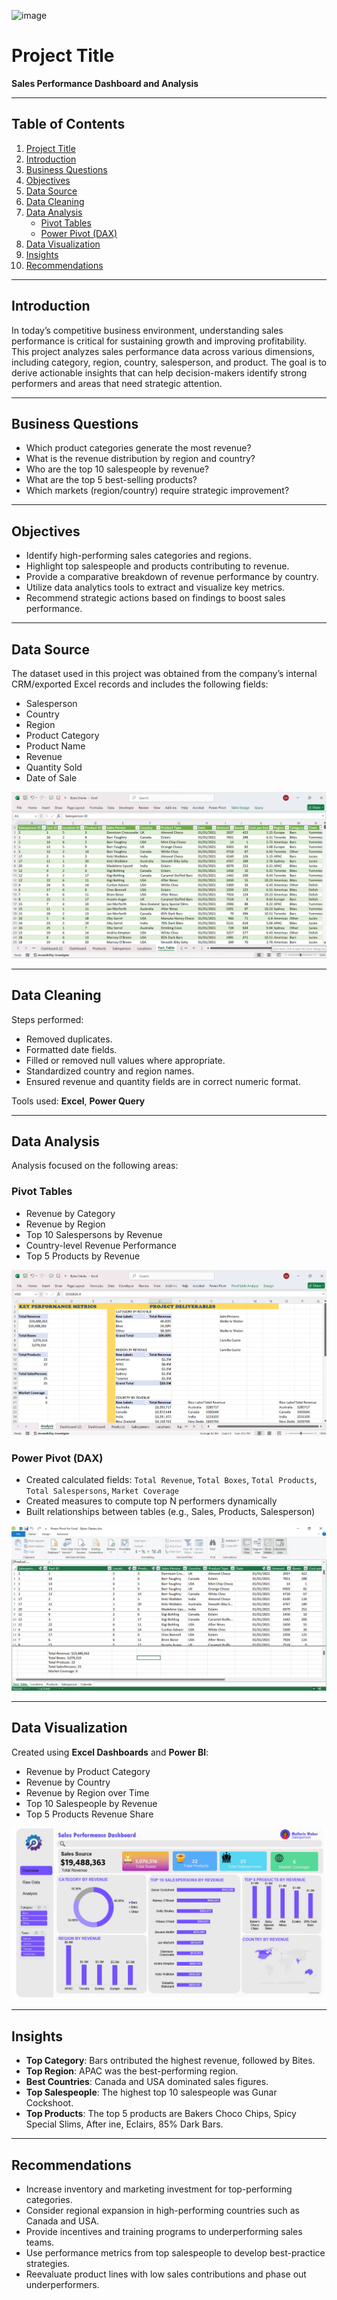 ![image](https://github.com/user-attachments/assets/90a49fd7-475f-4eec-ac37-5789bc7d4616)
# Project Title
**Sales Performance Dashboard and Analysis**

---
## Table of Contents

1. [Project Title](#-project-title)  
2. [Introduction](#-introduction)  
3. [Business Questions](#-business-questions)  
4. [Objectives](#-objectives)  
5. [Data Source](#️-data-source)  
6. [Data Cleaning](#-data-cleaning)  
7. [Data Analysis](#-data-analysis)  
   - [Pivot Tables](#-pivot-tables)  
   - [Power Pivot (DAX)](#-power-pivot-dax)  
8. [Data Visualization](#-data-visualization)  
9. [Insights](#-insights)  
10. [Recommendations](#-recommendations)  

---
## Introduction

In today’s competitive business environment, understanding sales performance is critical for sustaining growth and improving profitability. This project analyzes sales performance data across various dimensions, including category, region, country, salesperson, and product. The goal is to derive actionable insights that can help decision-makers identify strong performers and areas that need strategic attention.

---

## Business Questions

- Which product categories generate the most revenue?
- What is the revenue distribution by region and country?
- Who are the top 10 salespeople by revenue?
- What are the top 5 best-selling products?
- Which markets (region/country) require strategic improvement?

---

## Objectives

- Identify high-performing sales categories and regions.
- Highlight top salespeople and products contributing to revenue.
- Provide a comparative breakdown of revenue performance by country.
- Utilize data analytics tools to extract and visualize key metrics.
- Recommend strategic actions based on findings to boost sales performance.

---

## Data Source

The dataset used in this project was obtained from the company’s internal CRM/exported Excel records and includes the following fields:

- Salesperson
- Country
- Region
- Product Category
- Product Name
- Revenue
- Quantity Sold
- Date of Sale

![View Data Source](https://github.com/QueenYewande/Analytics-Portfolio/blob/main/Power%20BI%20Projects/Sales%20Performance/raw%20file.png)

---

## Data Cleaning

Steps performed:

- Removed duplicates.
- Formatted date fields.
- Filled or removed null values where appropriate.
- Standardized country and region names.
- Ensured revenue and quantity fields are in correct numeric format.

Tools used: **Excel**, **Power Query**

---

## Data Analysis

Analysis focused on the following areas:

### Pivot Tables

- Revenue by Category
- Revenue by Region
- Top 10 Salespersons by Revenue
- Country-level Revenue Performance
- Top 5 Products by Revenue

![View Pivot Analysis](
https://github.com/QueenYewande/Analytics-Portfolio/blob/main/Power%20BI%20Projects/Sales%20Performance/pivot.png)

### Power Pivot (DAX)

- Created calculated fields: `Total Revenue`, `Total Boxes`, `Total Products`, `Total Salespersons`, `Market Coverage`
- Created measures to compute top N performers dynamically
- Built relationships between tables (e.g., Sales, Products, Salesperson)


![View Power Pivot](https://github.com/QueenYewande/Analytics-Portfolio/blob/main/Power%20BI%20Projects/Sales%20Performance/power%20pivot.png)

---

## Data Visualization

Created using **Excel Dashboards** and **Power BI**:

- Revenue by Product Category
- Revenue by Country
- Revenue by Region over Time
- Top 10 Salespeople by Revenue
- Top 5 Products Revenue Share

![View Visualization](https://github.com/QueenYewande/Analytics-Portfolio/blob/main/Power%20BI%20Projects/Sales%20Performance/dashboard.png)

---

## Insights

- **Top Category**: Bars ontributed the highest revenue, followed by Bites.
- **Top Region**: APAC was the best-performing region.
- **Best Countries**: Canada and USA dominated sales figures.
- **Top Salespeople**: The highest top 10 salespeople was Gunar Cockshoot.
- **Top Products**: The top 5 products are Bakers Choco Chips, Spicy Special Slims, After ine, Eclairs, 85% Dark Bars.
---

## Recommendations

- Increase inventory and marketing investment for top-performing categories.
- Consider regional expansion in high-performing countries such as Canada and USA.
- Provide incentives and training programs to underperforming sales teams.
- Use performance metrics from top salespeople to develop best-practice strategies.
- Reevaluate product lines with low sales contributions and phase out underperformers.
